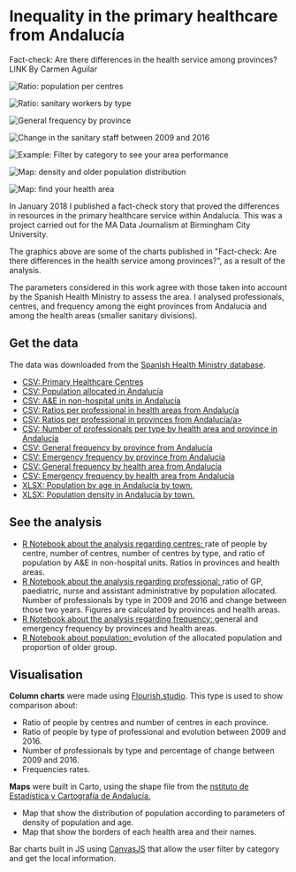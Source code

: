 # Inequality in the primary healthcare from Andalucía
Fact-check: Are there differences in the health service among provinces? LINK
By Carmen Aguilar

![Ratio: population per centres](https://github.com/Carmen-Aguilar/Andalucia-healthcare/blob/master/ratioCentres.png)

![Ratio: sanitary workers by type](https://github.com/Carmen-Aguilar/Andalucia-healthcare/blob/master/ratio%202016.png)

![General frequency by province](https://github.com/Carmen-Aguilar/Andalucia-healthcare/blob/master/Frequency.png)

![Change in the sanitary staff between 2009 and 2016](https://github.com/Carmen-Aguilar/Andalucia-healthcare/blob/master/changeStaff.png)

![Example: Filter by category to see your area performance](https://github.com/Carmen-Aguilar/Andalucia-healthcare/blob/master/FilterAreas.png)

![Map: density and older population distribution](https://github.com/Carmen-Aguilar/Andalucia-healthcare/blob/master/mapPopulation.png)

![Map: find your health area](https://github.com/Carmen-Aguilar/Andalucia-healthcare/blob/master/HealthAreas.png)

In January 2018 I published a fact-check story that proved the differences in resources in the primary healthcare service within Andalucía. This was a project carried out for the MA Data Journalism at Birmingham City University. 

The graphics above are some of the charts published in "Fact-check: Are there differences in the health service among provinces?", as a result of the analysis. 

The parameters considered in this work agree with those taken into account by the Spanish Health Ministry to assess the area. I analysed professionals, centres, and frequency among the eight provinces from Andalucía and among the health areas (smaller sanitary divisions). 

## Get the data

The data was downloaded from the <a href="https://www.msssi.gob.es/estadEstudios/estadisticas/sisInfSanSNS/home.htm">Spanish Health Ministry database</a>.

<ul>
  <li><a href="https://github.com/Carmen-Aguilar/Andalucia-healthcare/blob/master/20171208_Centros_de_Atencion_Primaria.csv">CSV: Primary Healthcare Centres</a></li>
<li><a href="https://github.com/Carmen-Aguilar/Andalucia-healthcare/blob/master/poblacionasignada.csv">CSV: Population allocated in Andalucía</a></li>
  <li><a href="https://github.com/Carmen-Aguilar/Andalucia-healthcare/blob/master/dispositivosurgextrahospital.csv">CSV: A&E in non-hospital units in Andalucía</a></li>
  <li><a href="https://github.com/Carmen-Aguilar/Andalucia-healthcare/blob/master/ratioprofesional%20provincia.csv">CSV: Ratios per professional in health areas from Andalucía</a></li>
  <li><a href="https://github.com/Carmen-Aguilar/Andalucia-healthcare/blob/master/ratioprofesionalProvinciaSolo.csv">CSV: Ratios per professional in provinces from Andalucía/a></li>
  <li><a href="https://github.com/Carmen-Aguilar/Andalucia-healthcare/blob/master/profesionalesAT.csv">CSV: Number of professionals per type by health area and province in Andalucía</a></li>
  <li><a href="https://github.com/Carmen-Aguilar/Andalucia-healthcare/blob/master/frecuentacionAPtotalAND.csv">CSV: General frequency by province from Andalucía</a></li>
  <li><a href="https://github.com/Carmen-Aguilar/Andalucia-healthcare/blob/master/freqUregenteProvinciasSolo.csv">CSV: Emergency frequency by province from Andalucía</a></li>
   <li><a href="https://github.com/Carmen-Aguilar/Andalucia-healthcare/blob/master/frecuentacionAP.csv">CSV: General frequency by health area from Andalucía</a></li>
   <li><a href="https://github.com/Carmen-Aguilar/Andalucia-healthcare/blob/master/frecuentacionUrgenciaZonas.csv">CSV: Emergency frequency by health area from Andalucía</a></li>
  <li><a href="https://github.com/Carmen-Aguilar/Andalucia-healthcare/blob/master/poblacionmayor.xlsx">XLSX: Population by age in Andalucía by town.</a></li>
  <li><a href="https://github.com/Carmen-Aguilar/Andalucia-healthcare/blob/master/densidad%20poblacio%CC%81nFinal.xlsx">XLSX: Population density in Andalucía by town.</a></li>
  </ul>

## See the analysis
<ul>
<li><a href="https://github.com/Carmen-Aguilar/Andalucia-healthcare/blob/master/Primary%20Health%20AND.Rmd">R Notebook about the analysis regarding centres: </a>rate of people by centre, number of centres, number of centres by type, and ratio of population by A&E in non-hospital units. Ratios in provinces and health areas.</li>
  
<li><a href="https://github.com/Carmen-Aguilar/Andalucia-healthcare/blob/master/Doctors%20and%20nurses.Rmd">R Notebook about the analysis regarding professional: </a>ratio of GP, paediatric, nurse and assistant administrative by population allocated. Number of professionals by type in 2009 and 2016 and change between those two years. Figures are calculated by provinces and health areas.</li>

<li><a href="https://github.com/Carmen-Aguilar/Andalucia-healthcare/blob/master/Frequency.Rmd">R Notebook about the analysis regarding frequency: </a>general and emergency frequency by provinces and health areas.</li>

<li><a href="https://github.com/Carmen-Aguilar/Andalucia-healthcare/blob/master/population.Rmd">R Notebook about population: </a>evolution of the allocated population and proportion of older group.</li>
</ul>

## Visualisation

<strong>Column charts</strong> were made using <a href="https://flourish.studio/">Flourish.studio</a>. This type is used to show comparison about:
<ul>
  <li>Ratio of people by centres and number of centres in each province.</li>
  <li>Ratio of people by type of professional and evolution between 2009 and 2016.</li>
  <li>Number of professionals by type and percentage of change between 2009 and 2016.</li>
  <li>Frequencies rates.</li>
</ul>
<strong>Maps</strong> were built in Carto, using the shape file from the <a href="https://www.juntadeandalucia.es/institutodeestadisticaycartografia/DERA/g17.htm">nstituto de Estadística y Cartografía de Andalucía.</a>
<ul>
  <li>Map that show the distribution of population according to parameters of density of population and age.</li>
  <li>Map that show the borders of each health area and their names.</li>
  </ul> 
  
<stron>Bar charts built in JS</strong> using <a href="https://canvasjs.com/javascript-charts/">CanvasJS</a> that allow the user filter by category and get the local information. 
